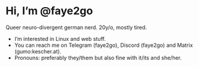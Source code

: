 # Hi, I’m @faye2go
Queer neuro-divergent german nerd. 20y/o, mostly tired.
-  I’m interested in Linux and web stuff.
-  You can reach me on Telegram (faye2go), Discord (faye2go) and Matrix (gumo:kescher.at).
-  Pronouns: preferably they/them but also fine with it/its and she/her.
